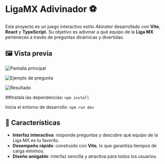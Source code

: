 # LigaMX Adivinador ⚽

Este proyecto es un juego interactivo estilo *Akinator* desarrollado con **Vite**, **React** y **TypeScript**. Su objetivo es adivinar a qué equipo de la **Liga MX** perteneces a través de preguntas dinámicas y divertidas.

## 🖼️ Vista previa

![Pantalla principal](https://github.com/user-attachments/assets/264c0a04-87c9-4a6e-a558-5a23395d0e35)

![Ejemplo de pregunta](https://github.com/user-attachments/assets/d592a777-2a62-4917-a6a8-9283f877ee66)

![Resultado](https://github.com/user-attachments/assets/6f3b87f1-69ed-4cd1-89ce-cc5a55161900)

##Instala las dependencias:
```npm install```

Inicia el entorno de desarrollo:
```npm run dev```

## 🚀 Características

- **Interfaz interactiva**: responde preguntas y descubre qué equipo de la Liga MX es tu favorito.
- **Desempeño rápido**: construido con **Vite**, lo que garantiza tiempos de carga mínimos.
- **Diseño amigable**: interfaz sencilla y atractiva para todos los usuarios.
